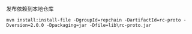 发布依赖到本地仓库

`mvn install:install-file -DgroupId=repchain -DartifactId=rc-proto -Dversion=2.0.0 -Dpackaging=jar -Dfile=lib\rc-proto.jar`
